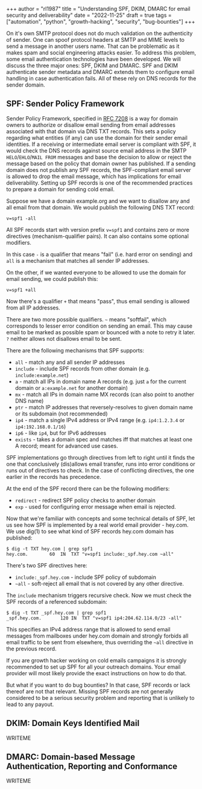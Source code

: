 +++
author = "rl1987"
title = "Understanding SPF, DKIM, DMARC for email security and deliverability"
date = "2022-11-25"
draft = true
tags = ["automation", "python", "growth-hacking", "security", "bug-bounties"]
+++

On it's own SMTP protocol does not do much validation on the authenticity of sender.
One can spoof protocol headers at SMTP and MIME levels to send a message in another
users name. That can be problematic as it makes spam and social engineering attacks 
easier. To address this problem, some email authentication technologies have been
developed. We will discuss the three major ones: SPF, DKIM and DMARC. SPF and DKIM
authenticate sender metadata and DMARC extends them to configure email handling
in case authentication fails. All of these rely on DNS records for the sender domain.

SPF: Sender Policy Framework
----------------------------

Sender Policy Framework, specified in [RFC 7208](https://www.rfc-editor.org/rfc/rfc7208)
is a way for domain owners to authorize or disallow email sending from email addresses
associated with that domain via DNS TXT records. This sets a policy regarding what entities
(if any) can use the domain for their sender email identities. If a receiving or intermediate email
server is compliant with SPF, it would check the DNS records against source email address
in the SMTP `HELO`/`EHLO`/`MAIL FROM` messages and base the decision to allow or reject 
the message based on the policy that domain owner has published. If a sending domain does
not publish any SPF records, the SPF-compliant email server is allowed to drop the email
message, which has implications for email deliverability. Setting up SPF records is one
of the recommended practices to prepare a domain for sending cold email.

Suppose we have a domain example.org and we want to disallow any and all email from that
domain. We would publish the following DNS TXT record:

```
v=spf1 -all
```

All SPF records start with version prefix `v=spf1` and contains zero or more 
directives (mechanism-qualifier pairs). It can also contains some optional modifiers.

In this case `-` is a qualifier that means "fail" (i.e. hard error on sending) and `all` 
is a mechanism that matches all sender IP addresses.

On the other, if we wanted everyone to be allowed to use the domain for email sending,
we could publish this:

```
v=spf1 +all
```

Now there's a qualifier `+` that means "pass", thus email sending is allowed from all
IP addresses.

There are two more possible qualifiers. `~` means "softfail", which corresponds to lesser
error condition on sending an email. This may cause email to be marked as possible spam
or bounced with a note to retry it later. `?` neither allows not disallows email to be
sent.

There are the following mechanisms that SPF supports:

* `all` - match any and all sender IP addresses
* `include` - include SPF records from other domain (e.g. `include:example.net`)
* `a` - match all IPs in domain name A records (e.g. just `a` for the current domain or
`a:example.net` for another domain)
* `mx` - match all IPs in domain name MX records (can also point to another DNS name)
* `ptr` - match IP addresses that reversely-resolves to given domain name or its subdomain 
(not recommended)
* `ip4` - match a single IPv4 address or IPv4 range (e.g. `ip4:1.2.3.4` or `ip4:192.168.0.1/16`)
* `ip6` - like `ip4`, but for IPv6 addresses
* `exists` - takes a domain spec and matches iff that matches at least one A record; meant 
for advanced use cases.

SPF implementations go through directives from left to right until it finds the one
that conclusively (dis)allows email transfer, runs into error conditions or runs out
of directives to check. In the case of conflicting directives, the one earlier in the
records has precedence.

At the end of the SPF record there can be the following modifiers:

* `redirect` - redirect SPF policy checks to another domain
* `exp` - used for configuring error message when email is rejected.

Now that we're familiar with concepts and some technical details of SPF, let us see
how SPF is implemented by a real world email provider - hey.com. We use dig(1)
to see what kind of SPF records hey.com domain has published:

```
$ dig -t TXT hey.com | grep spf1
hey.com.		60	IN	TXT	"v=spf1 include:_spf.hey.com ~all"
```

There's two SPF directives here:

* `include:_spf.hey.com` - include SPF policy of subdomain
* `~all` - soft-reject all email that is not covered by any other directive.

The `include` mechanism triggers recursive check. Now we must check the SPF records
of a referenced subdomain:

```
$ dig -t TXT _spf.hey.com | grep spf1
_spf.hey.com.		120	IN	TXT	"v=spf1 ip4:204.62.114.0/23 -all"
```

This specifies an IPv4 address range that is allowed to send email messages
from mailboxes under hey.com domain and strongly forbids all email traffic
to be sent from elsewhere, thus overriding the `~all` directive in the previous
record.

If you are growth hacker working on cold emails campaigns it is strongly
recommended to set up SPF for all your outreach domains. Your email provider
will most likely provide the exact instructions on how to do that.

But what if you want to do bug bounties? In that case, SPF records or lack
thereof are not that relevant. Missing SPF records are not generally considered
to be a serious security problem and reporting that is unlikely to lead to any
payout.

DKIM: Domain Keys Identified Mail
---------------------------------

WRITEME

DMARC: Domain-based Message Authentication, Reporting and Conformance
---------------------------------------------------------------------

WRITEME
